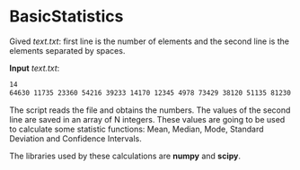 # BasicStatistics

Gived _text.txt_: first line is the number of elements and the second line is the elements separated by spaces.

**Input** _text.txt_:
```bash
14
64630 11735 23360 54216 39233 14170 12345 4978 73429 38120 51135 81230 68660 23360
```

The script reads the file and obtains the numbers. The values of the second line are saved in an array of N integers. These values are going to be used to calculate some statistic functions: Mean, Median, Mode, Standard Deviation and Confidence Intervals.

The libraries used by these calculations are **numpy** and **scipy**.




